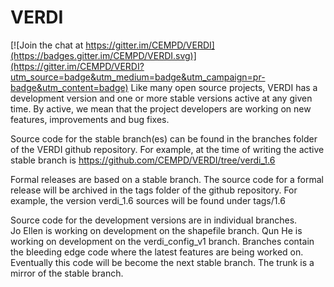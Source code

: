 # VERDI

[![Join the chat at https://gitter.im/CEMPD/VERDI](https://badges.gitter.im/CEMPD/VERDI.svg)](https://gitter.im/CEMPD/VERDI?utm_source=badge&utm_medium=badge&utm_campaign=pr-badge&utm_content=badge)
Like many open source projects, VERDI has a development version and one or more stable versions active at any given time. 
By active, we mean that the project developers are working on new features, improvements and bug fixes.

Source code for the stable branch(es) can be found in the branches folder of the VERDI github repository. 
For example, at the time of writing the active stable branch is https://github.com/CEMPD/VERDI/tree/verdi_1.6

Formal releases are based on a stable branch. 
The source code for a formal release will be archived in the tags folder of the github repository. 
For example, the version verdi_1.6 sources will be found under tags/1.6

Source code for the development versions are in individual branches.  
Jo Ellen is working on development on the shapefile branch. 
Qun He is working on development on the verdi_config_v1 branch.
Branches contain the bleeding edge code where the latest features are being worked on. 
Eventually this code will be become the next stable branch.  The trunk is a mirror of the stable branch.
